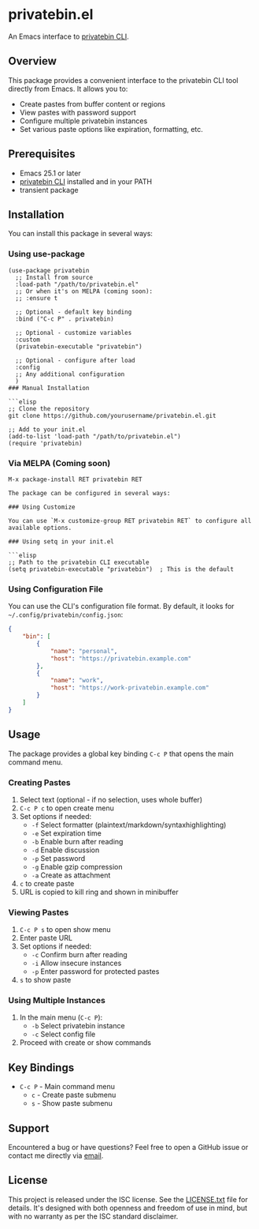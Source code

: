 # privatebin.el

An Emacs interface to [privatebin CLI](https://github.com/gearnode/privatebin).

## Overview

This package provides a convenient interface to the privatebin CLI tool directly from Emacs. It allows you to:
- Create pastes from buffer content or regions
- View pastes with password support
- Configure multiple privatebin instances
- Set various paste options like expiration, formatting, etc.

## Prerequisites

- Emacs 25.1 or later
- [privatebin CLI](https://github.com/gearnode/privatebin) installed and in your PATH
- transient package

## Installation

You can install this package in several ways:

### Using use-package

```elisp
(use-package privatebin
  ;; Install from source
  :load-path "/path/to/privatebin.el"
  ;; Or when it's on MELPA (coming soon):
  ;; :ensure t
  
  ;; Optional - default key binding
  :bind ("C-c P" . privatebin)
  
  ;; Optional - customize variables
  :custom
  (privatebin-executable "privatebin")
  
  ;; Optional - configure after load
  :config
  ;; Any additional configuration
  )
### Manual Installation

```elisp
;; Clone the repository
git clone https://github.com/yourusername/privatebin.el.git

;; Add to your init.el
(add-to-list 'load-path "/path/to/privatebin.el")
(require 'privatebin)
```

### Via MELPA (Coming soon)

```elisp
M-x package-install RET privatebin RET

The package can be configured in several ways:

### Using Customize

You can use `M-x customize-group RET privatebin RET` to configure all available options.

### Using setq in your init.el

```elisp
;; Path to the privatebin CLI executable
(setq privatebin-executable "privatebin")  ; This is the default
```

### Using Configuration File

You can use the CLI's configuration file format. By default, it looks for `~/.config/privatebin/config.json`:
```json
{
    "bin": [
        {
            "name": "personal",
            "host": "https://privatebin.example.com"
        },
        {
            "name": "work",
            "host": "https://work-privatebin.example.com"
        }
    ]
}
```

## Usage

The package provides a global key binding `C-c P` that opens the main command menu.

### Creating Pastes

1. Select text (optional - if no selection, uses whole buffer)
2. `C-c P c` to open create menu
3. Set options if needed:
   - `-f` Select formatter (plaintext/markdown/syntaxhighlighting)
   - `-e` Set expiration time
   - `-b` Enable burn after reading
   - `-d` Enable discussion
   - `-p` Set password
   - `-g` Enable gzip compression
   - `-a` Create as attachment
4. `c` to create paste
5. URL is copied to kill ring and shown in minibuffer

### Viewing Pastes

1. `C-c P s` to open show menu
2. Enter paste URL
3. Set options if needed:
   - `-c` Confirm burn after reading
   - `-i` Allow insecure instances
   - `-p` Enter password for protected pastes
4. `s` to show paste

### Using Multiple Instances

1. In the main menu (`C-c P`):
   - `-b` Select privatebin instance
   - `-c` Select config file
2. Proceed with create or show commands

## Key Bindings

- `C-c P` - Main command menu
  - `c` - Create paste submenu
  - `s` - Show paste submenu

## Support

Encountered a bug or have questions? Feel free to open a GitHub issue
or contact me directly via [email](mailto:bryan@frimin.fr).

## License

This project is released under the ISC license. See the
[LICENSE.txt](LICENSE.txt) file for details. It's designed with both
openness and freedom of use in mind, but with no warranty as per the
ISC standard disclaimer.

